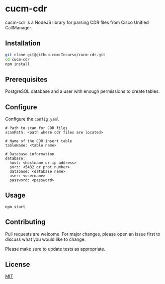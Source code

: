 # cucm-cdr

cucm-cdr is a NodeJS library for parsing CDR files from Cisco Unified CallManager.

## Installation

```bash
git clone git@github.com:Incurso/cucm-cdr.git
cd cucm-cdr
npm install
```

## Prerequisites

PostgreSQL database and a user with enough permissions to create tables.

## Configure

Configure the ```config.yaml```
```
# Path to scan for CDR files
scanPath: <path where cdr files are located>

# Name of the CDR insert table
tableName: <table name>

# Database information
database:
  host: <hostname or ip address>
  port: <5432 or prot number>
  database: <database name>
  user: <username>
  password: <password>
```
## Usage

```
npm start
```

## Contributing
Pull requests are welcome. For major changes, please open an issue first to discuss what you would like to change.

Please make sure to update tests as appropriate.

## License
[MIT](https://choosealicense.com/licenses/mit/)

